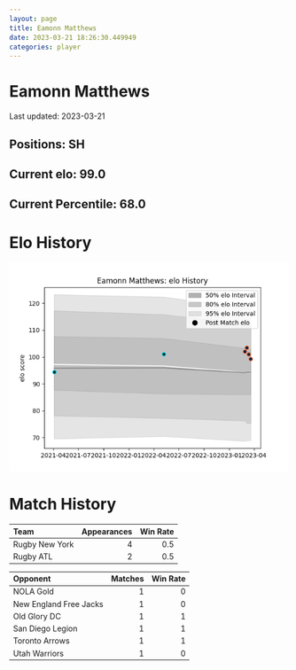 ```yaml
---  
layout: page  
title: Eamonn Matthews  
date: 2023-03-21 18:26:30.449949  
categories: player  
---
```

# Eamonn Matthews


Last updated: 2023-03-21
## Positions: SH

## Current elo: 99.0

## Current Percentile: 68.0

# Elo History


![elo history](history_EamonnMatthews.png)
# Match History


| Team           |   Appearances |   Win Rate |
|:---------------|--------------:|-----------:|
| Rugby New York |             4 |        0.5 |
| Rugby ATL      |             2 |        0.5 |

| Opponent               |   Matches |   Win Rate |
|:-----------------------|----------:|-----------:|
| NOLA Gold              |         1 |          0 |
| New England Free Jacks |         1 |          0 |
| Old Glory DC           |         1 |          1 |
| San Diego Legion       |         1 |          1 |
| Toronto Arrows         |         1 |          1 |
| Utah Warriors          |         1 |          0 |